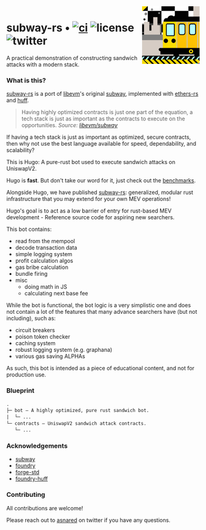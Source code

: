 <img align="right" width="150" height="150" top="100" src="./assets/subway.png">

# subway-rs • [![ci](https://github.com/abigger87/subway-rs/actions/workflows/ci.yaml/badge.svg)](https://github.com/abigger87/subway-rs/actions/workflows/ci.yaml) ![license](https://img.shields.io/badge/License-MIT-green.svg?label=license) ![twitter](https://img.shields.io/twitter/follow/asnared?style=social)

A practical demonstration of constructing sandwich attacks with a modern stack.


### What is this?

[subway-rs](https://github.com/abigger87/subway-rs) is a port of [libevm](https://twitter.com/libevm)'s original [subway](https://github.com/libevm/subway), implemented with [ethers-rs](https://github.com/gakonst/ethers-rs) and [huff](https://github.com/huff-language).

> Having highly optimized contracts is just one part of the equation, a tech stack is just as important as the contracts to execute on the opportunities.
_Source: [libevm/subway](https://github.com/libevm/subway#subway)_

If having a tech stack is just as important as optimized, secure contracts, then why not use the best language available for speed, dependability, and scalability?

This is Hugo: A pure-rust bot used to execute sandwich attacks on UniswapV2.

Hugo is **fast**. But don't take our word for it, just check out the [benchmarks](./hugo/benches).

Alongside Hugo, we have published [subway-rs](https://crate.io/crates/subway-rs): generalized, modular rust infrastructure that you may extend for your own MEV operations!

Hugo's goal is to act as a low barrier of entry for rust-based MEV development - Reference source code for aspiring new searchers.

This bot contains:

- read from the mempool
- decode transaction data
- simple logging system
- profit calculation algos
- gas bribe calculation
- bundle firing
- misc
  - doing math in JS
  - calculating next base fee

While the bot is functional, the bot logic is a very simplistic one and does not contain a lot of the features that many advance searchers have (but not including), such as:

- circuit breakers
- poison token checker
- caching system
- robust logging system (e.g. graphana)
- various gas saving ALPHAs

As such, this bot is intended as a piece of educational content, and not for production use.


### Blueprint

```ml
.
├─ bot — A highly optimized, pure rust sandwich bot.
|  └─ ...
└─ contracts — UniswapV2 sandwich attack contracts.
   └─ ...
```


### Acknowledgements

- [subway](https://github.com/libevm/subway)
- [foundry](https://github.com/foundry-rs/foundry)
- [forge-std](https://github.com/brockelmore/forge-std)
- [foundry-huff](https://github.com/foundry-rs/foundry-huff)


### Contributing

All contributions are welcome!

Please reach out to [asnared](https://twitter.com/asnared) on twitter if you have any questions.